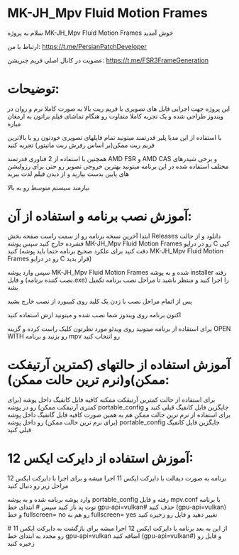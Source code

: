 # MK-JH_Mpv Fluid Motion Frames
سلام
 به پروژه MK-JH_Mpv Fluid Motion Frames خوش آمدید

ارتباط با من:
https://t.me/PersianPatchDeveloper

عضویت در کانال اصلی فریم جنریشن:
https://t.me/FSR3FrameGeneration

توضیحات:
=

این پروژه جهت اجرایی فایل های تصویری با فریم ریت بالا به صورت کاملا نرم و روان در ویندوز طراحی شده و یک تجربه کاملا متفاوت رو هنگام تماشای فیلم براتون به ارمغان میاره

با استفاده از این مدیا پلیر قدرتمند میتونید تمام فایلهای تصویری خودتون رو با بالاترین فریم ریت ممکن(بر اساس رفرش ریت مانیتور) تجربه کنید

همچنین با استفاده از 2 فناوری قدرتمند AMD FSR و AMD CAS و برخی شیدرهای مختلف استفاده شده در این برنامه میتونید بهترین خروجی تصویر رو حتی برای رزولیشن های پایین بدست بیارید و از دیدن فیلم لذت ببرید

نیازمند سیستم متوسط رو به بالا

آموزش نصب برنامه و استفاده از آن:
=

ابتدا آخرین نسخه برنامه رو از سمت راست صفحه بخش Releases دانلود و از حالت فشرده خارج کنید سپس پوشه MK-JH_Mpv Fluid Motion Frames رو در درایو C کپی کنید (دقت کنید برای علکرد صحیح برنامه حتما باید پوشه MK-JH_Mpv Fluid Motion Frames رو در درایو C قرار بدید)

سپس وارد پوشه MK-JH_Mpv Fluid Motion Frames شده و به پوشه installer رفته و فایل (نصب کننده برنامه.exe) را اجرا کنید و منتظر باشید تا مراحل نصب برنامه تکمیل بشه

پس از اتمام مراحل نصب با زدن یک کلید روی کییبورد از نصب خارج بشید 

اکنون برنامه روی ویندوز شما نصب شده  و میتونید ازش استفاده کنید

برای استفاده از برنامه میتونید روی ویدئو مورد نظرتون کلیک راست کرده و گزینه OPEN WITH رو بزنید و برنامه mpv رو انتخاب کنید



آموزش استفاده از حالتهای (کمترین آرتیفکت ممکن)و(نرم ترین حالت ممکن):
=
برای استفاده از حالت کمترین آرتیفکت ممکنه کافیه فایل کانفیگ داخل پوشه (برای کمتری آرتیفکت ممکن) رو در پوشه portable_config جایگزین فایل کانفیگ قبلی کنید و برای استفاده از نرم ترین حالت ممکن هم به همین صورت کافیه فایل گانفیگ داخل پوشه (برای نرم ترین حالت ممکن) رو داخل پوشه portable_config جایگزین فایل کانفیگ قبلی کنید


آموزش استفاده از دایرکت ایکس 12:
=

برنامه به صورت دیفالت با دایرکت ایکس 11 اجرا میشه و برای اجرا با دایرکت ایکس 12 مراحل زیر رو دنبال کنید

وارد پوشه برنامه شده و به پوشه portable_config رفته و فایل mpv.conf با برنامه نوت پد باز کنید سپس # ابتدای خط gpu-api=vulkan# حذف کنید (gpu-api=vulkan) و خط fullscreen= no رو هم به fullscreen= yes تغییر دهید و فایل رو زخیره کنید

از این به بعد برنامه با دایرکت ایکس 12 اجرا میشه برای بازگشت به دایرکت ایکس 11 # رو مجدد به ابتدای خط gpu-api=vulkan اضافه کنید (gpu-api=vulkan#) و فایل رو زخیره کنید
